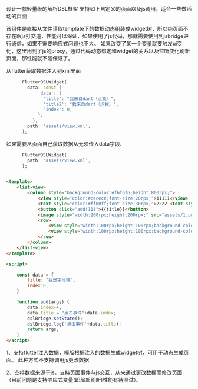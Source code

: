 设计一款轻量级的解析DSL框架
支持如下自定义的页面以及js调用，适合一些做活动的页面

该组件是直接从文件读取template下的数据动态组装成widget树，所以纯页面不存在跟js打交道，性能可以保证，如果使用了js代码，那就需要使用到jsbridge进行通信，如果不需要响应式问题也不大。  如果改变了某一个变量就要触发ui变化，这里用到了js的proxy，通过代码动态绑定和widget的关系以及监听变化刷新页面，那性能就不能保证了。

从flutter获取数据注入到xml里面
```dart
      FlutterDSLWidget(
        data: const {
            'data': {
              'title': "我来自dart（点我）",
              'title2': "我来自dart（点我）",
              'index': 0,
            },
          },
        path: 'assets/view.xml',
      );

```

如果需要从页面自己获取数据从无须传入data字段.
```dart
      FlutterDSLWidget(
        path: 'assets/view.xml',
      );
```

```html

<template>
    <list-view>
        <column style="background-color:#f6f6f6;height:800rpx;">
            <view style="color:#cecece;font-size:20rpx;">11111</view>
            <text style="color:#ff00ff;font-size:30rpx;">2222 <text style="color:#00ff00">3333</text> </text>
            <button click="add(11)">{{title}}</button>
            <image style="width:200rpx;height:200rpx;" src="assets/1.png"></image>
            <row>
                <view style="width:100rpx;height:100rpx;background-color:#00ff00;"></view>
                <view style="width:100rpx;height:100rpx;background-color:#0000ff;"></view>
            </row>
        </column>
    </list-view>
</template>

<script>

    const data = {
        title: "我是字段端",
        index:0,
    }

    function add(args) {
        data.index++;
        data.title = "点击事件"+data.index;
        dslBridge.setState();
        dslBridge.log('点击事件'+data.title);
        return args;
    }
</script>

```

1、支持flutter注入数据，模版根据注入的数据生成widget树，可用于动态生成页面。 此种方式不支持调用js更改数据

2、支持数据来源于js，支持页面事件与js交互，从来通过更改数据而修改页面（目前问题是支持响应式变量(即局部刷新)性能有待测试）。

